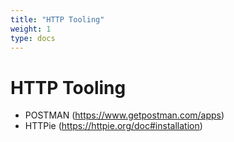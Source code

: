 ```yaml
---
title: "HTTP Tooling"
weight: 1
type: docs
---
```


# HTTP Tooling

- POSTMAN (https://www.getpostman.com/apps)
- HTTPie (https://httpie.org/doc#installation)
